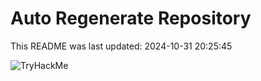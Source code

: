 # Auto Regenerate Repository

This README was last updated: 2024-10-31 20:25:45

 ![TryHackMe](https://tryhackme.com/badge/533634)
